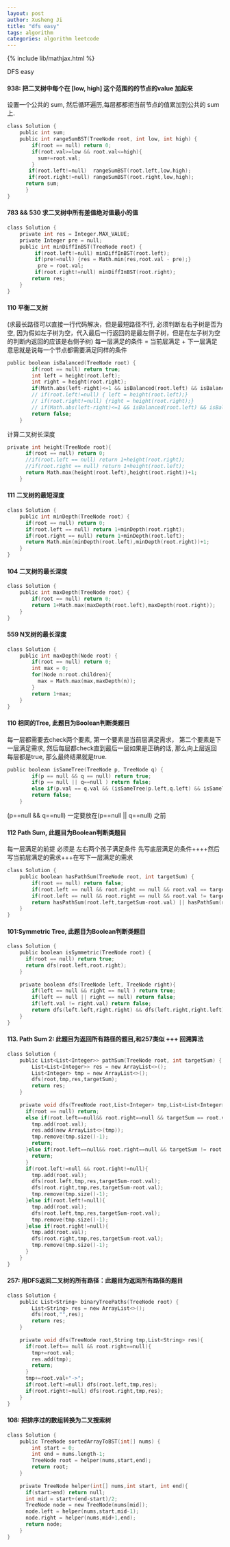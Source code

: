 ```yaml
---
layout: post
author: Xusheng Ji
title: "dfs easy"
tags: algorithm 
categories: algorithm leetcode
---
```


{% include lib/mathjax.html %}


<script type="text/javascript" async
  src="https://cdnjs.cloudflare.com/ajax/libs/mathjax/2.7.5/MathJax.js?config=TeX-MML-AM_CHTML">
</script>

<script type="text/x-mathjax-config">
  MathJax.Hub.Config({
    extensions: [
      "MathMenu.js",
      "MathZoom.js",
      "AssistiveMML.js",
      "a11y/accessibility-menu.js"
    ],
    jax: ["input/TeX", "output/CommonHTML"],
    TeX: {
      extensions: [
        "AMSmath.js",
        "AMSsymbols.js",
        "noErrors.js",
        "noUndefined.js",
      ]
    }
  });
</script>



DFS easy 

#### 938: 把二叉树中每个在 [low, high] 这个范围的的节点的value 加起来

设置一个公共的 sum, 然后循环遍历,每层都都把当前节点的值累加到公共的 sum 上.  

```c
class Solution {
    public int sum;
    public int rangeSumBST(TreeNode root, int low, int high) {
        if(root == null) return 0;
        if(root.val>=low && root.val<=high){
          sum+=root.val;
        }        
       if(root.left!=null)  rangeSumBST(root.left,low,high);
       if(root.right!=null) rangeSumBST(root.right,low,high); 
      return sum;
      }
}
```

#### 783 && 530 求二叉树中所有差值绝对值最小的值
```c
class Solution {
    private int res = Integer.MAX_VALUE;
    private Integer pre = null;
    public int minDiffInBST(TreeNode root) {
         if(root.left!=null) minDiffInBST(root.left);
         if(pre!=null) {res = Math.min(res,root.val - pre);}
          pre = root.val; 
         if(root.right!=null) minDiffInBST(root.right); 
        return res;
    }
}
```

#### 110 平衡二叉树
(求最长路径可以直接一行代码解决，但是最短路径不行, 必须判断左右子树是否为空, 因为假如左子树为空，代入最后一行返回的是最左侧子树，但是在左子树为空的判断内返回的应该是右侧子树)
每一层满足的条件 = 当前层满足 + 下一层满足 
意思就是说每一个节点都需要满足同样的条件
```c
public boolean isBalanced(TreeNode root) {
        if(root == null) return true;
        int left = height(root.left);
        int right = height(root.right);
        if(Math.abs(left-right)<=1 && isBalanced(root.left) && isBalanced(root.right)){return true;}
        // if(root.left!=null) { left = height(root.left);}
        // if(root.right!=null) {right = height(root.right);}
        // if(Math.abs(left-right)<=1 && isBalanced(root.left) && isBalanced(root.right)){return true;}
        return false;
    }
```

计算二叉树长深度
```c 
private int height(TreeNode root){
      if(root == null) return 0;
      //if(root.left == null) return 1+height(root.right);
      //if(root.right == null) return 1+height(root.left);
      return Math.max(height(root.left),height(root.right))+1;
    }
```

#### 111 二叉树的最短深度

```c 
class Solution {
    public int minDepth(TreeNode root) {
      if(root == null) return 0;
      if(root.left == null) return 1+minDepth(root.right);
      if(root.right == null) return 1+minDepth(root.left);
      return Math.min(minDepth(root.left),minDepth(root.right))+1;
    }
}
```
#### 104 二叉树的最长深度
```c 
class Solution {
    public int maxDepth(TreeNode root) {
        if(root == null) return 0;
        return 1+Math.max(maxDepth(root.left),maxDepth(root.right));
    }
}
```
#### 559 N叉树的最长深度
```c
class Solution {
    public int maxDepth(Node root) {
        if(root == null) return 0;
        int max = 0;
        for(Node n:root.children){
          max = Math.max(max,maxDepth(n));
        }
        return 1+max;
    }
}
```

#### 110 相同的Tree, 此题目为Boolean判断类题目
每一层都需要去check两个要素, 第一个要素是当前层满足需求，
第二个要素是下一层满足需求, 
然后每层都check直到最后一层如果是正确的话,   那么向上层返回每层都是true, 那么最终结果就是true.
```c
public boolean isSameTree(TreeNode p, TreeNode q) {
        if(p == null && q == null) return true;
        if(p == null || q==null ) return false;
        else if(p.val == q.val && (isSameTree(p.left,q.left) && isSameTree(p.right,q.right))) return true;
        return false;
    }

```
(p==null && q==null) 一定要放在(p==null || q==null) 之前


#### 112 Path Sum, 此题目为Boolean判断类题目
每一层满足的前提 必须是 左右两个孩子满足条件
先写底层满足的条件++++然后写当前层满足的需求+++在写下一层满足的需求
```c
class Solution {
    public boolean hasPathSum(TreeNode root, int targetSum) {
        if(root == null) return false;
        if(root.left == null && root.right == null && root.val == targetSum) return true;
        if(root.left == null && root.right == null && root.val != targetSum) return false;
        return hasPathSum(root.left,targetSum-root.val) || hasPathSum(root.right,targetSum-root.val); 
    }
}

```


#### 101:Symmetric Tree, 此题目为Boolean判断类题目

```c
class Solution {
    public boolean isSymmetric(TreeNode root) {
      if(root == null) return true;
      return dfs(root.left,root.right);
    }
  
    private boolean dfs(TreeNode left, TreeNode right){
        if(left == null && right == null ) return true;
        if(left == null || right == null) return false;
        if(left.val != right.val) return false;
        return dfs(left.left,right.right) && dfs(left.right,right.left);
    }
}

```



#### 113. Path Sum 2:  此题目为返回所有路径的题目,和257类似 +++ 回溯算法

```c
class Solution {
    public List<List<Integer>> pathSum(TreeNode root, int targetSum) {
        List<List<Integer>> res = new ArrayList<>();
        List<Integer> tmp = new ArrayList<>();
        dfs(root,tmp,res,targetSum);
        return res;
    }
  
    private void dfs(TreeNode root,List<Integer> tmp,List<List<Integer>> res,int targetSum){
      if(root == null) return;
      else if(root.left==null&& root.right==null && targetSum == root.val){
        tmp.add(root.val);
        res.add(new ArrayList<>(tmp));
        tmp.remove(tmp.size()-1);
        return;
      }else if(root.left==null&& root.right==null && targetSum != root.val){
        return;
      }
      if(root.left!=null && root.right!=null){
        tmp.add(root.val);
        dfs(root.left,tmp,res,targetSum-root.val);
        dfs(root.right,tmp,res,targetSum-root.val);
        tmp.remove(tmp.size()-1);
      }else if(root.left!=null){
        tmp.add(root.val);
        dfs(root.left,tmp,res,targetSum-root.val);
        tmp.remove(tmp.size()-1);
      }else if(root.right!=null){
        tmp.add(root.val);
        dfs(root.right,tmp,res,targetSum-root.val);
        tmp.remove(tmp.size()-1);
      }
    }
}

```

#### 257: 用DFS返回二叉树的所有路径：此题目为返回所有路径的题目

```c
class Solution {
    public List<String> binaryTreePaths(TreeNode root) {
        List<String> res = new ArrayList<>();
        dfs(root,"",res);
        return res;
    }
  
    private void dfs(TreeNode root,String tmp,List<String> res){
      if(root.left== null && root.right==null){
        tmp+=root.val;
        res.add(tmp);
        return;
      }
      tmp+=root.val+"->";
      if(root.left!=null) dfs(root.left,tmp,res);
      if(root.right!=null) dfs(root.right,tmp,res);
    }
}

```


#### 108: 把排序过的数组转换为二叉搜索树

```c
class Solution {
    public TreeNode sortedArrayToBST(int[] nums) {
        int start = 0;
        int end = nums.length-1;
        TreeNode root = helper(nums,start,end);
        return root;
    }
  
    private TreeNode helper(int[] nums,int start, int end){
      if(start>end) return null;
      int mid = start+(end-start)/2;
      TreeNode node = new TreeNode(nums[mid]);
      node.left = helper(nums,start,mid-1);
      node.right = helper(nums,mid+1,end);
      return node;
    }
}

```







